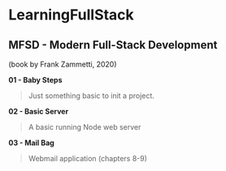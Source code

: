 # LearningFullStack

## MFSD - Modern Full-Stack Development
(book by Frank Zammetti, 2020)

**01 - Baby Steps**
> Just something basic to init a project.

**02 - Basic Server**
> A basic running Node web server

**03 - Mail Bag**
> Webmail application (chapters 8-9)
